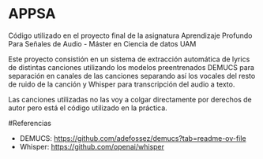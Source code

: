 # APPSA
Código utilizado en el proyecto final de la asignatura Aprendizaje Profundo Para Señales de Audio - Máster en Ciencia de datos UAM

Este proyecto consistión en un sistema de extracción automática de lyrics de distintas canciones utilizando los modelos preentrenados DEMUCS para separación en canales de las canciones separando así los vocales del resto de ruido de la canción y Whisper para transcripción del audio a texto.

Las canciones utilizadas no las voy a colgar directamente por derechos de autor pero está el código utilizado en la práctica.


#Referencias 
- DEMUCS: https://github.com/adefossez/demucs?tab=readme-ov-file
- Whisper: https://github.com/openai/whisper
